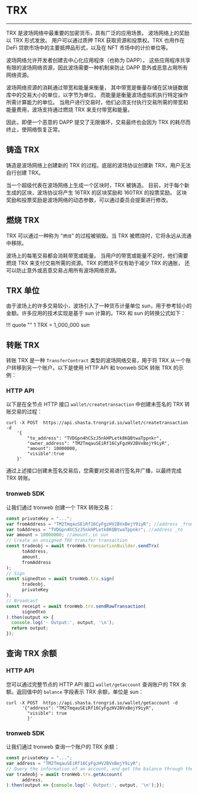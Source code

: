 # TRX
***
TRX 是波场网络中最重要的加密货币，具有广泛的应用场景。
波场网络上的奖励以 TRX 形式发放。
用户可以通过质押 TRX 获取资源和投票权。TRX 也用作在 DeFi 贷款市场中的主要抵押品形式，以及在 NFT 市场中的计价单位等。

波场网络允许开发者创建去中心化应用程序（也称为 DAPP），
这些应用程序共享有限的波场网络资源，因此波场需要一种机制来防止 DAPP 意外或恶意占用所有网络资源。

波场网络资源的消耗通过带宽和能量来衡量，
其中带宽是衡量存储在区块链数据库中的交易大小的单位，以字节为单位，
而能量是衡量波场虚拟机执行特定操作所需计算能力的单位。
当用户进行交易时，他们必须支付执行交易所需的带宽和能量费用，波场支持通过燃烧 TRX 来支付带宽和能量。

因此，即便一个恶意的 DAPP 提交了无限循环，交易最终也会因为 TRX 的耗尽而终止，使网络恢复正常。

## 铸造 TRX

铸造是波场网络上创建新的 TRX 的过程。底层的波场协议创建新 TRX，用户无法自行创建 TRX。

当一个超级代表在波场网络上生成一个区块时，TRX 被铸造。
目前，对于每个新生成的区块，波场协议将产生 16TRX 的区块奖励和 160TRX 的投票奖励。
区块奖励和投票奖励是波场网络的动态参数，可以通过委员会提案进行修改。

## 燃烧 TRX

TRX 可以通过一种称为 “`燃烧`” 的过程被销毁。当 TRX 被燃烧时，它将永远从流通中移除。

波场上的每笔交易都会消耗带宽或能量。
当用户的带宽或能量不足时，他们需要燃烧 TRX 来支付交易所需的资源。TRX 的燃烧不仅有助于减少 TRX 的通胀，
还可以防止意外或恶意交易占用所有波场网络资源。

## TRX 单位

由于波场上的许多交易较小，波场引入了一种货币计量单位 sun，用于参考较小的金额。许多应用的技术实现是基于 sun 计算的。TRX 和 sun 的转换公式如下：

!!! quote ""
    1 TRX = 1_000_000 sun

## 转账 TRX

转账 TRX 是一种 `TransferContract` 类型的波场网络交易，用于将 TRX 从一个账户转移到另一个账户。以下是使用 HTTP API 和 tronweb SDK 转账 TRX 的示例：

### HTTP API
以下是在全节点 HTTP 接口 `wallet/createtransaction` 中创建未签名的 TRX 转账交易的过程：

```shell
curl -X POST  https://api.shasta.trongrid.io/wallet/createtransaction -d 
    '{
        "to_address": "TVDGpn4hCSzJ5nkHPLetk8KQBtwaTppnkr", 
        "owner_address": "TM2TmqauSEiRf16CyFgzHV2BVxBejY9iyR", 
        "amount": 10000000,
        "visible":true
    }'
```

通过上述接口创建未签名交易后，您需要对交易进行签名并广播，以最终完成 TRX 转账。

### tronweb SDK
让我们通过 tronweb 创建一个 TRX 转账交易：

```javascript
const privateKey = "..."; 
var fromAddress = "TM2TmqauSEiRf16CyFgzHV2BVxBejY9iyR"; //address _from
var toAddress = "TVDGpn4hCSzJ5nkHPLetk8KQBtwaTppnkr"; //address _to
var amount = 10000000; //amount，in sun
// Create an unsigned TRX transfer transaction
const tradeobj = await tronWeb.transactionBuilder.sendTrx(
      toAddress,
      amount,
      fromAddress
);
// Sign
const signedtxn = await tronWeb.trx.sign(
      tradeobj,
      privateKey
);
// Broadcast
const receipt = await tronWeb.trx.sendRawTransaction(
      signedtxn
).then(output => {
  console.log('- Output:', output, '\n');
  return output;
});
```

## 查询 TRX 余额
### HTTP API
您可以通过完整节点的 HTTP API 接口 `wallet/getaccount` 查询账户的 TRX 余额。返回值中的 `balance` 字段表示 TRX 余额，单位是 sun：

```shell
curl -X POST  https://api.shasta.trongrid.io/wallet/getaccount -d 
      '{"address": "TM2TmqauSEiRf16CyFgzHV2BVxBejY9iyR",
        "visible": true
        }'
```

### tronweb SDK
让我们通过 tronweb 查询一个账户的 TRX 余额：

```javascript
const privateKey = "..."; 
var address = "TM2TmqauSEiRf16CyFgzHV2BVxBejY9iyR"; 
// Query the information of an account, and get the balance through the 'balance' in the return value.
var tradeobj = await tronWeb.trx.getAccount(
      address,
).then(output => {console.log('- Output:', output, '\n');});
```